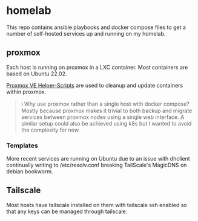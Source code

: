 # homelab

This repo contains ansible playbooks and docker compose files to get a number of self-hosted services up and running on my homelab.

## proxmox

Each host is running on proxmox in a LXC container. Most containers are based on Ubuntu 22.02.

[Proxmox VE Helper-Scripts](https://github.com/community-scripts/ProxmoxVE) are used to cleanup and update containers within proxmox.

> ℹ️ Why use proxmox rather than a single host with docker compose? Mostly because proxmox makes it trivial to both backup and migrate services between proxmox nodes using a single web interface. A similar setup could also be achieved using k8s but I wanted to avoid the complexity for now.

### Templates

More recent services are running on Ubuntu due to an issue with dhclient continually writing to /etc/resolv.conf breaking TailScale's MagicDNS on debian bookworm.

## Tailscale

Most hosts have tailscale installed on them with tailscale ssh enabled so that any keys can be managed through tailscale.
